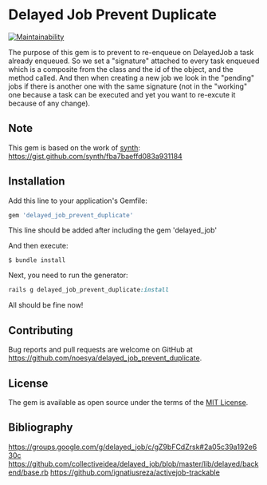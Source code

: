 # Delayed Job Prevent Duplicate

[![Maintainability](https://api.codeclimate.com/v1/badges/a7d6801105cc0df16e37/maintainability)](https://codeclimate.com/github/noesya/delayed_job_prevent_duplicate/maintainability)

The purpose of this gem is to prevent to re-enqueue on DelayedJob a task already enqueued.
So we set a "signature" attached to every task enqueued which is a composite from the class and the id of the object, and the method called.
And then when creating a new job we look in the "pending" jobs if there is another one with the same signature (not in the "working" one because a task can be executed and yet you want to re-excute it because of any change).

## Note

This gem is based on the work of [synth](https://github.com/synth): https://gist.github.com/synth/fba7baeffd083a931184

## Installation

Add this line to your application's Gemfile:

```ruby
gem 'delayed_job_prevent_duplicate'
```

This line should be added after including the gem 'delayed_job'

And then execute:

    $ bundle install

Next, you need to run the generator:

```ruby
rails g delayed_job_prevent_duplicate:install
```

All should be fine now!


## Contributing

Bug reports and pull requests are welcome on GitHub at https://github.com/noesya/delayed_job_prevent_duplicate.

## License

The gem is available as open source under the terms of the [MIT License](https://opensource.org/licenses/MIT).

## Bibliography

https://groups.google.com/g/delayed_job/c/gZ9bFCdZrsk#2a05c39a192e630c
https://github.com/collectiveidea/delayed_job/blob/master/lib/delayed/backend/base.rb
https://github.com/ignatiusreza/activejob-trackable
